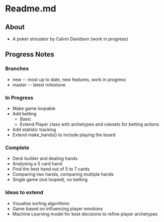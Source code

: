 # Readme.md
## About
* A poker simulator by Calvin Davidson (work in progress)
## Progress Notes
### Branches
* new -- most up to date, new features, work in progress
* master -- latest milestone
### In Progress
* Make game loopable
* Add betting
    * Basic
    * Extend Player class with archetypes and rulesets for betting actions
* Add statistic tracking
* Extend make_hands() to include playing the board
### Complete
* Deck builder and dealing hands
* Analysing a 5 card hand
* Find the best hand out of 5 to 7 cards
* Comparing two hands, comparing multiple hands
* Single game (not looped), no betting
### Ideas to extend
* Visualise sorting algorithms
* Game based on influencing player emotions
* Machine Learning model for best decisions to refine player archetypes
